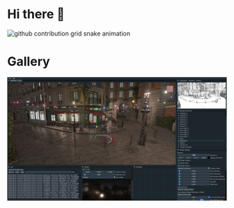 # Hi there 👋

<!--
**kaiwangm/kaiwangm** is a ✨ _special_ ✨ repository because its `README.md` (this file) appears on your GitHub profile.

Here are some ideas to get you started:

- 🔭 I’m currently working on ...
- 🌱 I’m currently learning ...
- 👯 I’m looking to collaborate on ...
- 🤔 I’m looking for help with ...
- 💬 Ask me about ...
- 📫 How to reach me: ...
- 😄 Pronouns: ...
- ⚡ Fun fact: ...
-->

<picture>
  <source media="(prefers-color-scheme: dark)" srcset="https://raw.githubusercontent.com/kaiwangm/kaiwangm/output/github-contribution-grid-snake-dark.svg">
  <source media="(prefers-color-scheme: light)" srcset="https://raw.githubusercontent.com/kaiwangm/kaiwangm/output/github-contribution-grid-snake.svg">
  <img alt="github contribution grid snake animation" src="https://raw.githubusercontent.com/kaiwangm/kaiwangm/output/github-contribution-grid-snake.svg">
</picture>

# Gallery

<img src="https://raw.githubusercontent.com/kaiwangm/Engine/main/Docs/Screenshots/MotionMatching.png" width=880 />
